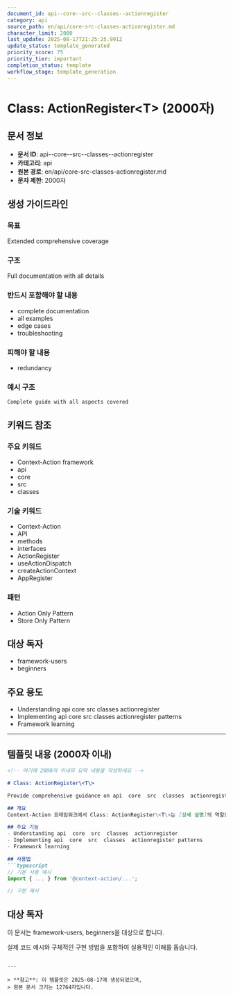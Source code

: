 ```yaml
---
document_id: api--core--src--classes--actionregister
category: api
source_path: en/api/core-src-classes-actionregister.md
character_limit: 2000
last_update: 2025-08-17T21:25:25.991Z
update_status: template_generated
priority_score: 75
priority_tier: important
completion_status: template
workflow_stage: template_generation
---
```


# Class: ActionRegister\<T\> (2000자)

## 문서 정보
- **문서 ID**: api--core--src--classes--actionregister
- **카테고리**: api
- **원본 경로**: en/api/core-src-classes-actionregister.md
- **문자 제한**: 2000자

## 생성 가이드라인

### 목표
Extended comprehensive coverage

### 구조
Full documentation with all details

### 반드시 포함해야 할 내용
- complete documentation
- all examples
- edge cases
- troubleshooting

### 피해야 할 내용  
- redundancy

### 예시 구조
```
Complete guide with all aspects covered
```

## 키워드 참조

### 주요 키워드
- Context-Action framework
- api
- core
- src
- classes

### 기술 키워드
- Context-Action
- API
- methods
- interfaces
- ActionRegister
- useActionDispatch
- createActionContext
- AppRegister

### 패턴
- Action Only Pattern
- Store Only Pattern

## 대상 독자
- framework-users
- beginners

## 주요 용도
- Understanding api  core  src  classes  actionregister
- Implementing api  core  src  classes  actionregister patterns
- Framework learning

---

## 템플릿 내용 (2000자 이내)

```markdown
<!-- 여기에 2000자 이내의 요약 내용을 작성하세요 -->

# Class: ActionRegister\<T\>

Provide comprehensive guidance on api  core  src  classes  actionregister

## 개요
Context-Action 프레임워크에서 Class: ActionRegister\<T\>는 [상세 설명]의 역할을 담당합니다.

## 주요 기능
- Understanding api  core  src  classes  actionregister
- Implementing api  core  src  classes  actionregister patterns
- Framework learning

## 사용법
```typescript
// 기본 사용 예시
import { ... } from '@context-action/...';

// 구현 예시
```

## 대상 독자
이 문서는 framework-users, beginners을 대상으로 합니다.

실제 코드 예시와 구체적인 구현 방법을 포함하여 실용적인 이해를 돕습니다.
```

---

> **참고**: 이 템플릿은 2025-08-17에 생성되었으며, 
> 원본 문서 크기는 12764자입니다.
